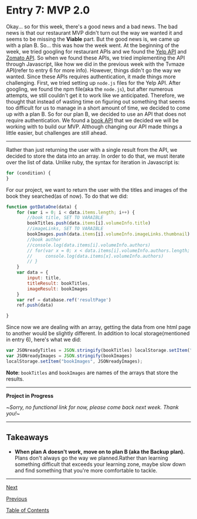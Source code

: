 # Entry 7: MVP 2.0
Okay... so for this week, there's a good news and a bad news. The bad news is that our restaurant MVP didn't turn out the way we wanted it and seems to be missing the **Viable** part. But the good news is, we came up with a plan B. So... this was how the week went. At the beginning of the week, we tried googling for restaurant APIs and we found the [Yelp API](https://www.yelp.com/developers/documentation/v3) and [Zomato API](https://developers.zomato.com/api). So when we found these APIs, we tried implementing the API through Javascript, like how we did in the previous week with the Tvmaze API(refer to entry 6 for more info). However, things didn't go the way we wanted. Since these APIs requires authentication, it made things more challenging. First, we tried setting up ```node.js``` files for the Yelp API. After googling, we found the npm file(aka the ```node.js```), but after numerous attempts, we still couldn't get it to work like we anticipated. Therefore, we thought that instead of wasting time on figuring out something that seems too difficult for us to manage in a short amount of time, we decided to come up with a plan B. So for our plan B, we decided to use an API that does not require authentication. We found a [book API](https://developers.google.com/books/docs/v1/getting_started) that we decided we will be working with to build our MVP. Although changing our API made things a little easier, but challenges are still ahead.

---
Rather than just returning the user with a single result from the API, we decided to store the data into an array. In order to do that, we must iterate over the list of data. Unlike ruby, the syntax for iteration in Javascript is:

``` javascript
for (condition) {
}
```

For our project, we want to return the user with the titles and images of the book they searched(as of now). To do that we did:

```javascript
function gotDataOne(data) {
    for (var i = 0; i < data.items.length; i++) {
        //book title, SET TO VARAIBLE
        bookTitles.push(data.items[i].volumeInfo.title)
        //imageLinks, SET TO VARAIBLE
        bookImages.push(data.items[i].volumeInfo.imageLinks.thumbnail)
        //book author
        //console.log(data.items[i].volumeInfo.authors)
        // for(var x = 0; x < data.items[i].volumeInfo.authors.length; x++){
        //     console.log(data.items[x].volumeInfo.authors)
        // }
    }
    var data = {
        input: title,
        titleResult: bookTitles,
        imageResult: bookImages
    }
    var ref = database.ref('resultPage')
    ref.push(data)

}
```

Since now we are dealing with an array, getting the data from one html page to another would be slightly different. In addition to local storage(mentioned in entry 6), here's what we did:

```javascript
var JSONreadyTitles = JSON.stringify(bookTitles) localStorage.setItem("bookTitles", JSONreadyTitles);
var JSONreadyImages = JSON.stringify(bookImages)
localStorage.setItem("bookImages", JSONreadyImages);
```

**Note**: ```bookTitles``` and ```bookImages``` are names of the arrays that store the results. 

---

**Project in Progress** 

~*Sorry, no functional link for now, please come back next week. Thank you!*~

---
## Takeaways
* **When plan A doesn't work, move on to plan B (aka the Backup plan).** Plans don't always go the way we planned.Rather than learning something difficult that exceeds your learning zone, maybe slow down and find something that you're more comfortable to tackle.
---
[Next](entry8.md)

[Previous](entry6.md)

[Table of Contents](../README.md)